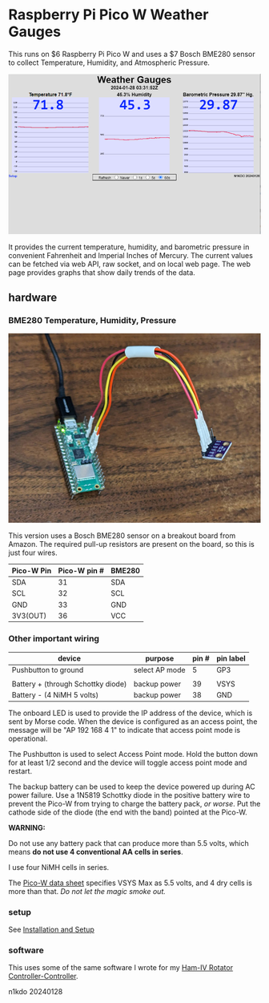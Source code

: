 # Raspberry Pi Pico W Weather Gauges

This runs on $6 Raspberry Pi Pico W and uses a $7 Bosch BME280 sensor to collect
Temperature, Humidity, and Atmospheric Pressure.

![screenshot](images/screenshot.png)

It provides the current temperature, humidity, and barometric pressure in convenient
Fahrenheit and Imperial Inches of Mercury. The current values can be fetched via web 
API, raw socket, and on local web page.  The web page provides graphs that show daily
trends of the data.

## hardware

### BME280 Temperature, Humidity, Pressure

![two electronic modules](images/bad-photo.jpg "Pico-W and BME280")

This version uses a Bosch BME280 sensor on a breakout board from Amazon.  The required pull-up resistors
are present on the board, so this is just four wires.

| Pico-W Pin   | Pico-W pin # | BME280 |
|--------------|--------------|--------|
| SDA          | 31           | SDA    |
| SCL          | 32           | SCL    |
| GND          | 33           | GND    |
| 3V3(OUT)     | 36           | VCC    |

### Other important wiring

| device                             | purpose                   | pin # | pin label |
|------------------------------------|---------------------------|-------|-----------|
| Pushbutton to ground               | select AP mode            | 5     | GP3       |
|                                    |                           |       |           |
| Battery + (through Schottky diode) | backup power              | 39    | VSYS      | 
| Battery - (4 NiMH 5 volts)         | backup power              | 38    | GND       |

The onboard LED is used to provide the IP address of the device, which is sent by Morse code. When the device
is configured as an access point, the message will be "AP 192 168 4 1" to indicate that access point
mode is operational.

The Pushbutton is used to select Access Point mode.  Hold the button down for at least 1/2 second and the
device will toggle access point mode and restart.

The backup battery can be used to keep the device powered up during AC power failure.
Use a 1N5819 Schottky diode in the positive battery wire to prevent the Pico-W from
trying to charge the battery pack, *or worse*.  Put the cathode side of the diode
(the end with the band) pointed at the Pico-W.

**WARNING:**

Do not use any battery pack that can produce more than 5.5 volts, 
which means **do not use 4 conventional AA cells in series**. 

I use four NiMH cells in series.

The [Pico-W data sheet](https://datasheets.raspberrypi.com/picow/pico-w-datasheet.pdf) 
specifies VSYS Max as 5.5 volts, and 4 dry cells is more than that. *Do not let the magic smoke out.*

### setup

See [Installation and Setup](Installation-and-Setup.md)

### software

This uses some of the same software I wrote for my
[Ham-IV Rotator Controller-Controller](https://github.com/n1kdo/rotator-controller-controller).

n1kdo 20240128



